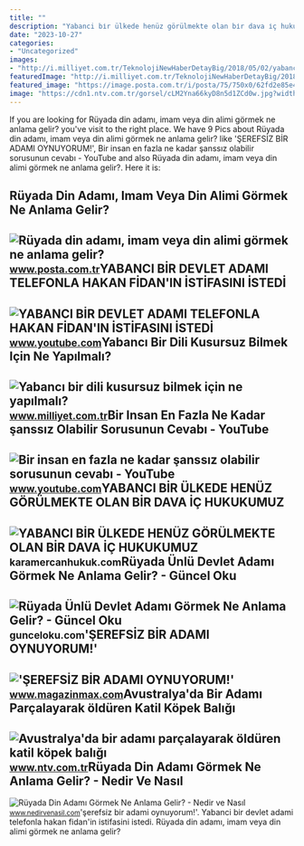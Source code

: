 ```yaml
---
title: ""
description: "Yabanci bi̇r ülkede henüz görülmekte olan bi̇r dava i̇ç hukukumuz"
date: "2023-10-27"
categories:
- "Uncategorized"
images:
- "http://i.milliyet.com.tr/TeknolojiNewHaberDetayBig/2018/05/02/yabanci-bir-dili-kusursuz-bilmek-icin-ne-yapilmali--11379412.Jpeg"
featuredImage: "http://i.milliyet.com.tr/TeknolojiNewHaberDetayBig/2018/05/02/yabanci-bir-dili-kusursuz-bilmek-icin-ne-yapilmali--11379412.Jpeg"
featured_image: "https://image.posta.com.tr/i/posta/75/750x0/62fd2e85e4bfdc2ea04e3895.jpg"
image: "https://cdn1.ntv.com.tr/gorsel/cLM2Yna66kyD8n5d1ZCd0w.jpg?width=1000&amp;mode=both&amp;scale=both&amp;v=1645100306736"
---
```


If you are looking for Rüyada din adamı, imam veya din alimi görmek ne anlama gelir? you've visit to the right place. We have 9 Pics about Rüyada din adamı, imam veya din alimi görmek ne anlama gelir? like 'ŞEREFSİZ BİR ADAMI OYNUYORUM!', Bir insan en fazla ne kadar şanssız olabilir sorusunun cevabı - YouTube and also Rüyada din adamı, imam veya din alimi görmek ne anlama gelir?. Here it is:

Rüyada Din Adamı, Imam Veya Din Alimi Görmek Ne Anlama Gelir?
-------------------------------------------------------------

 ![Rüyada din adamı, imam veya din alimi görmek ne anlama gelir?](https://image.posta.com.tr/i/posta/75/750x0/62fd2e85e4bfdc2ea04e3895.jpg) <small>www.posta.com.tr</small>YABANCI BİR DEVLET ADAMI TELEFONLA HAKAN FİDAN'IN İSTİFASINI İSTEDİ
-------------------------------------------------------------------

 ![YABANCI BİR DEVLET ADAMI TELEFONLA HAKAN FİDAN'IN İSTİFASINI İSTEDİ](https://i.ytimg.com/vi/VcbKQIRMXvc/maxresdefault.jpg) <small>www.youtube.com</small>Yabancı Bir Dili Kusursuz Bilmek Için Ne Yapılmalı?
---------------------------------------------------

 ![Yabancı bir dili kusursuz bilmek için ne yapılmalı?](http://i.milliyet.com.tr/TeknolojiNewHaberDetayBig/2018/05/02/yabanci-bir-dili-kusursuz-bilmek-icin-ne-yapilmali--11379412.Jpeg) <small>www.milliyet.com.tr</small>Bir Insan En Fazla Ne Kadar şanssız Olabilir Sorusunun Cevabı - YouTube
-----------------------------------------------------------------------

 ![Bir insan en fazla ne kadar şanssız olabilir sorusunun cevabı - YouTube](https://i.ytimg.com/vi/caz3EELj71E/maxresdefault.jpg) <small>www.youtube.com</small>YABANCI BİR ÜLKEDE HENÜZ GÖRÜLMEKTE OLAN BİR DAVA İÇ HUKUKUMUZ
--------------------------------------------------------------

 ![YABANCI BİR ÜLKEDE HENÜZ GÖRÜLMEKTE OLAN BİR DAVA İÇ HUKUKUMUZ](http://karamercanhukuk.com/images/blog/yabanci-ulkede-henuz-gorulmekte-olan-bir-dava-ic-hukukumuz-bakimindan-derdestlik-teskil-etmez.jpg) <small>karamercanhukuk.com</small>Rüyada Ünlü Devlet Adamı Görmek Ne Anlama Gelir? - Güncel Oku
-------------------------------------------------------------

 ![Rüyada Ünlü Devlet Adamı Görmek Ne Anlama Gelir? - Güncel Oku](https://gunceloku.com/uploads/ruyada-unlu-devlet-adami-gormek-ne-anlama-gelir-64147081f15db.jpg) <small>gunceloku.com</small>'ŞEREFSİZ BİR ADAMI OYNUYORUM!'
-------------------------------

 !['ŞEREFSİZ BİR ADAMI OYNUYORUM!'](https://i.magazinmax.com/content/2009/10/26/haber-serefsiz-bir-adami-oynuyorum_85731_1.jpg) <small>www.magazinmax.com</small>Avustralya'da Bir Adamı Parçalayarak öldüren Katil Köpek Balığı
---------------------------------------------------------------

 ![Avustralya'da bir adamı parçalayarak öldüren katil köpek balığı](https://cdn1.ntv.com.tr/gorsel/cLM2Yna66kyD8n5d1ZCd0w.jpg?width=1000&mode=both&scale=both&v=1645100306736) <small>www.ntv.com.tr</small>Rüyada Din Adamı Görmek Ne Anlama Gelir? - Nedir Ve Nasıl
---------------------------------------------------------

 ![Rüyada Din Adamı Görmek Ne Anlama Gelir? - Nedir ve Nasıl](https://www.nedirvenasil.com/wp-content/uploads/2021/04/Ruyada-Din-Adami-Gormek.jpg) <small>www.nedirvenasil.com</small>'şerefsi̇z bi̇r adami oynuyorum!'. Yabanci bi̇r devlet adami telefonla hakan fi̇dan'in i̇sti̇fasini i̇stedi̇. Rüyada din adamı, imam veya din alimi görmek ne anlama gelir?
